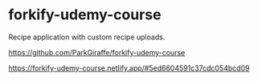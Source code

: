 # forkify-udemy-course

Recipe application with custom recipe uploads.

https://github.com/ParkGiraffe/forkify-udemy-course

https://forkify-udemy-course.netlify.app/#5ed6604591c37cdc054bcd09


